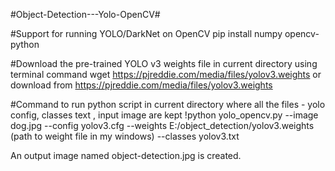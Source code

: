 #Object-Detection---Yolo-OpenCV#

#Support for running YOLO/DarkNet on OpenCV
pip install numpy opencv-python

#Download the pre-trained YOLO v3 weights file in current directory using terminal command
wget https://pjreddie.com/media/files/yolov3.weights or  download from https://pjreddie.com/media/files/yolov3.weights

#Command to run python script in current directory where all the files - yolo config, classes text , input image are kept
!python yolo_opencv.py --image dog.jpg --config yolov3.cfg --weights E:/object_detection/yolov3.weights (path to weight file in my windows) --classes yolov3.txt

An output image named object-detection.jpg is created. 

